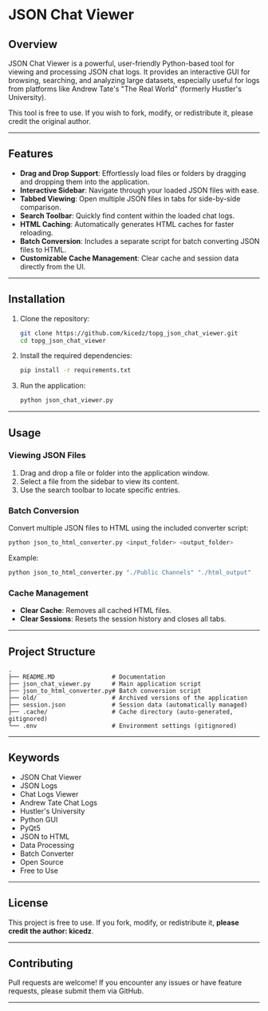 # JSON Chat Viewer

## Overview

JSON Chat Viewer is a powerful, user-friendly Python-based tool for viewing and processing JSON chat logs. It provides an interactive GUI for browsing, searching, and analyzing large datasets, especially useful for logs from platforms like Andrew Tate's "The Real World" (formerly Hustler's University).

This tool is free to use. If you wish to fork, modify, or redistribute it, please credit the original author.

---

## Features

- **Drag and Drop Support**: Effortlessly load files or folders by dragging and dropping them into the application.
- **Interactive Sidebar**: Navigate through your loaded JSON files with ease.
- **Tabbed Viewing**: Open multiple JSON files in tabs for side-by-side comparison.
- **Search Toolbar**: Quickly find content within the loaded chat logs.
- **HTML Caching**: Automatically generates HTML caches for faster reloading.
- **Batch Conversion**: Includes a separate script for batch converting JSON files to HTML.
- **Customizable Cache Management**: Clear cache and session data directly from the UI.

---

## Installation

1. Clone the repository:

   ```bash
   git clone https://github.com/kicedz/topg_json_chat_viewer.git
   cd topg_json_chat_viewer
   ```

2. Install the required dependencies:

   ```bash
   pip install -r requirements.txt
   ```

3. Run the application:
   ```bash
   python json_chat_viewer.py
   ```

---

## Usage

### Viewing JSON Files

1. Drag and drop a file or folder into the application window.
2. Select a file from the sidebar to view its content.
3. Use the search toolbar to locate specific entries.

### Batch Conversion

Convert multiple JSON files to HTML using the included converter script:

```bash
python json_to_html_converter.py <input_folder> <output_folder>
```

Example:

```bash
python json_to_html_converter.py "./Public Channels" "./html_output"
```

### Cache Management

- **Clear Cache**: Removes all cached HTML files.
- **Clear Sessions**: Resets the session history and closes all tabs.

---

## Project Structure

```plaintext
.
├── README.MD                # Documentation
├── json_chat_viewer.py      # Main application script
├── json_to_html_converter.py# Batch conversion script
├── old/                     # Archived versions of the application
├── session.json             # Session data (automatically managed)
├── .cache/                  # Cache directory (auto-generated, gitignored)
└── .env                     # Environment settings (gitignored)
```

---

## Keywords

- JSON Chat Viewer
- JSON Logs
- Chat Logs Viewer
- Andrew Tate Chat Logs
- Hustler's University
- Python GUI
- PyQt5
- JSON to HTML
- Data Processing
- Batch Converter
- Open Source
- Free to Use

---

## License

This project is free to use. If you fork, modify, or redistribute it, **please credit the author: kicedz**.

---

## Contributing

Pull requests are welcome! If you encounter any issues or have feature requests, please submit them via GitHub.

---
